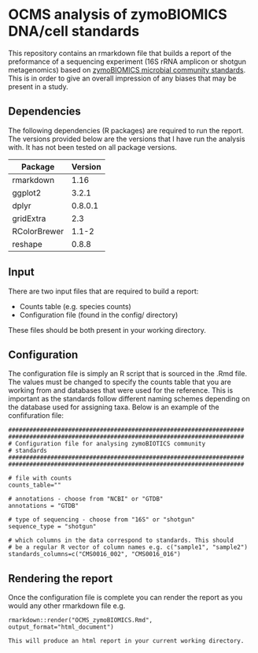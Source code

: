 # OCMS analysis of zymoBIOMICS DNA/cell standards

This repository contains an rmarkdown file that builds a report of the preformance of a sequencing experiment (16S rRNA amplicon or shotgun metagenomics) based on [zymoBIOMICS microbial community standards](https://www.zymoresearch.com/collections/zymobiomics-microbial-community-standards). This is in order to give an overall impression of any biases that may be present in a study.


## Dependencies

The following dependencies (R packages) are required to run the report. The versions provided below are the versions that I have run the analysis with. It has not been tested on all package versions.

| Package       | Version |
|---------------|---------|
| rmarkdown     | 1.16    |
| ggplot2       | 3.2.1   |
| dplyr         | 0.8.0.1 |
| gridExtra     | 2.3     |
| RColorBrewer  | 1.1-2   |
| reshape       | 0.8.8   |


## Input

There are two input files that are required to build a report:

* Counts table (e.g. species counts)
* Configuration file (found in the config/ directory)

These files should be both present in your working directory.

## Configuration

The configuration file is simply an R script that is sourced in the .Rmd file. The values must be changed to specify the counts table that you are working from and databases that were used for the reference. This is important as the standards follow different naming schemes depending on the database used for assigning taxa. Below is an example of the confifuration file:

```
###################################################################
###################################################################
# Configuration file for analysing zymoBIOTICS community
# standards
###################################################################
###################################################################

# file with counts
counts_table=""

# annotations - choose from "NCBI" or "GTDB"
annotations = "GTDB"

# type of sequencing - choose from "16S" or "shotgun"
sequence_type = "shotgun"

# which columns in the data correspond to standards. This should
# be a regular R vector of column names e.g. c("sample1", "sample2")
standards_columns=c("CMS0016_002", "CMS0016_016")
```

## Rendering the report

Once the configuration file is complete you can render the report as you would any other rmarkdown file e.g.

```
rmarkdown::render("OCMS_zymoBIOMICS.Rmd", output_format="html_document")

This will produce an html report in your current working directory.

